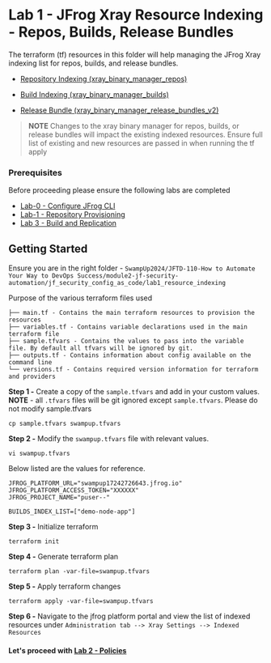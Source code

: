 # Lab 1 - JFrog Xray Resource Indexing - Repos, Builds, Release Bundles

The terraform (tf) resources in this folder will help managing the JFrog Xray indexing list for repos, builds, and release bundles.

- [Repository Indexing (xray_binary_manager_repos)](https://registry.terraform.io/providers/jfrog/xray/latest/docs/resources/binary_manager_repos)
  
- [Build Indexing (xray_binary_manager_builds)](https://registry.terraform.io/providers/jfrog/xray/latest/docs/resources/binary_manager_builds)
  
- [Release Bundle (xray_binary_manager_release_bundles_v2)](https://registry.terraform.io/providers/jfrog/xray/latest/docs/resources/binary_manager_release_bundles_v2)

> **NOTE**
> Changes to the xray binary manager for repos, builds, or release bundles will impact the existing indexed resources. Ensure full list of existing and new resources are passed in when running the tf apply  

### Prerequisites
Before proceeding please ensure the following labs are completed
- [Lab-0 - Configure JFrog CLI](../../lab-0-Configure-JFrog-CLI/)
- [Lab-1 - Repository Provisioning](../../module1-artifactory-automation/lab-1-Repository-Provisioning/)
- [Lab 3 - Build and Replication](../../module1-artifactory-automation/lab-3-Build-and-Replication/)

## Getting Started
Ensure you are in the right folder - `SwampUp2024/JFTD-110-How to Automate Your Way to DevOps Success/module2-jf-security-automation/jf_security_config_as_code/lab1_resource_indexing`

Purpose of the various terraform files used 

```
├── main.tf - Contains the main terraform resources to provision the resources
├── variables.tf - Contains variable declarations used in the main terraform file
├── sample.tfvars - Contains the values to pass into the variable file. By default all tfvars will be ignored by git.
├── outputs.tf - Contains information about config available on the command line
└── versions.tf - Contains required version information for terraform and providers
```

**Step 1 -** Create a copy of the `sample.tfvars` and add in your custom values. **NOTE** - all `.tfvars` files will be git ignored except `sample.tfvars`. Please do not modify sample.tfvars
```
cp sample.tfvars swampup.tfvars
```

**Step 2 -** Modify the `swampup.tfvars` file with relevant values. 

```
vi swampup.tfvars
```

Below listed are the values for reference.
```
JFROG_PLATFORM_URL="swampup17242726643.jfrog.io" 
JFROG_PLATFORM_ACCESS_TOKEN="XXXXXX"
JFROG_PROJECT_NAME="puser--"

BUILDS_INDEX_LIST=["demo-node-app"]
```

**Step 3 -** Initialize terraform 
```
terraform init
```

**Step 4 -** Generate terraform plan
```
terraform plan -var-file=swampup.tfvars
```

**Step 5 -** Apply terraform changes
```
terraform apply -var-file=swampup.tfvars
```

**Step 6 -** Navigate to the jfrog platform portal and view the list of indexed resources under `Administration tab --> Xray Settings --> Indexed Resources`

#### Let's proceed with [Lab 2 - Policies](../lab2_policies/)